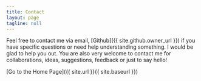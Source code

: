 ```yaml
---
title: Contact
layout: page
tagline: null
---
```


Feel free to contact me via email, [Github]({{ site.github.owner_url }}) if you have specific questions or need help understanding something. I would be glad to help you out. You are also very welcome to contact me for collaborations, ideas, suggestions, feedback or just to say hello!

[Go to the Home Page]({{ site.url }}{{ site.baseurl }})